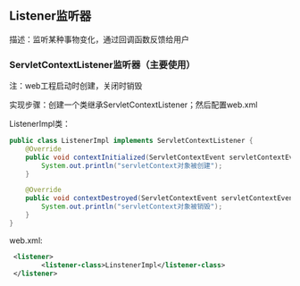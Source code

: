 ##  Listener监听器

描述：监听某种事物变化，通过回调函数反馈给用户



###  ServletContextListener监听器（主要使用）

注：web工程启动时创建，关闭时销毁

实现步骤：创建一个类继承ServletContextListener；然后配置web.xml

ListenerImpl类：

```java
public class ListenerImpl implements ServletContextListener {
    @Override
    public void contextInitialized(ServletContextEvent servletContextEvent) {
        System.out.println("servletContext对象被创建");
    }

    @Override
    public void contextDestroyed(ServletContextEvent servletContextEvent) {
        System.out.println("servletContext对象被销毁");
    }
}
```

web.xml:

```xml
 <listener>
        <listener-class>LinstenerImpl</listener-class>
 </listener>
```

